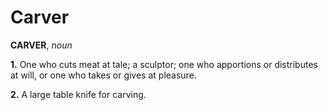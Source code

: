 # Carver

**CARVER**, _noun_

**1.** One who cuts meat at tale; a sculptor; one who apportions or distributes at will, or one who takes or gives at pleasure.

**2.** A large table knife for carving.
